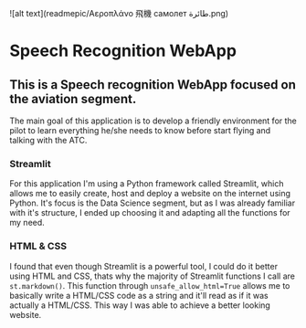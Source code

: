 
![alt text](readmepic/Αεροπλάνο  飛機  самолет  طائرة.png)

# Speech Recognition WebApp

## This is a Speech recognition WebApp focused on the aviation segment.

The main goal of this application is to develop a friendly environment for the pilot to learn everything he/she needs to know before start flying and talking with the ATC.

### Streamlit

For this application I'm using a Python framework called Streamlit, which allows me to easily create, host and deploy a website on the internet using Python. It's focus is the Data Science segment, but as I was already familiar with it's structure, I ended up choosing it and adapting all the functions for my need.

### HTML & CSS

I found that even though Streamlit is a powerful tool, I could do it better using HTML and CSS, thats why the majority of Streamlit functions I call are ``` st.markdown() ```. This function through ```unsafe_allow_html=True``` allows me to basically write a HTML/CSS code as a string and it'll read as if it was actually a HTML/CSS. This way I was able to achieve a better looking website.
